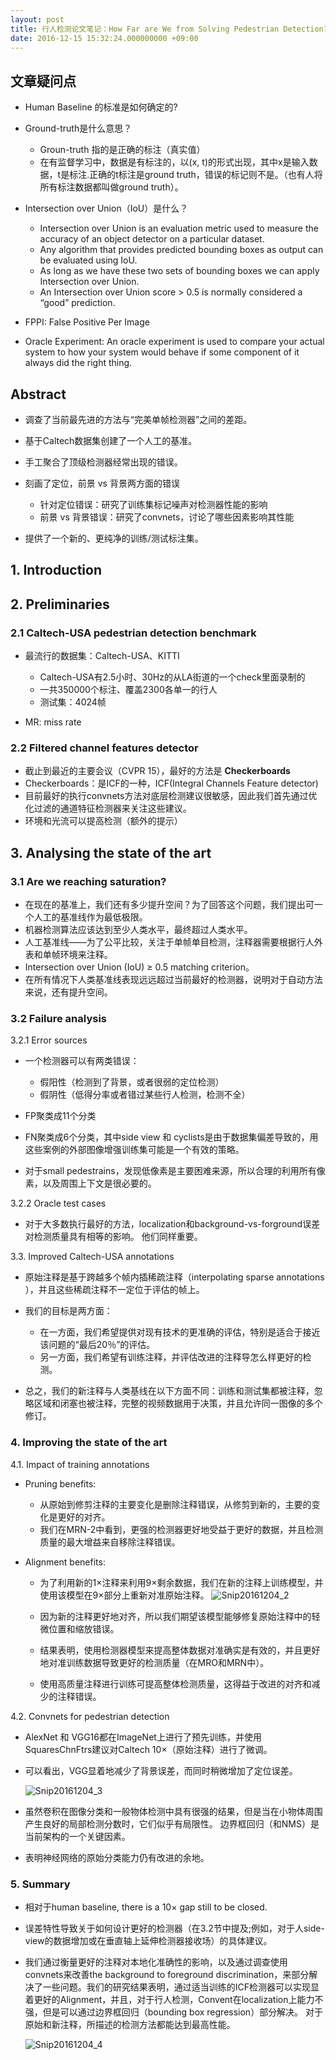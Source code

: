 ```yaml
---
layout: post
title: 行人检测论文笔记：How Far are We from Solving Pedestrian Detection?
date: 2016-12-15 15:32:24.000000000 +09:00
---
```


## 文章疑问点

* Human Baseline 的标准是如何确定的?
* Ground-truth是什么意思？

  * Groun-truth 指的是正确的标注（真实值）
  * 在有监督学习中，数据是有标注的，以(x, t)的形式出现，其中x是输入数据，t是标注.正确的t标注是ground truth，错误的标记则不是。（也有人将所有标注数据都叫做ground truth）。

* Intersection over Union（IoU）是什么？

  * Intersection over Union is an evaluation metric used to measure the accuracy of an object detector on a particular dataset.
  * Any algorithm that provides predicted bounding boxes as output can be evaluated using IoU.
  * As long as we have these two sets of bounding boxes we can apply Intersection over Union.
  * An Intersection over Union score > 0.5 is normally considered a “good” prediction.


* FPPI: False Positive Per Image

* Oracle Experiment: An oracle experiment is used to compare your actual system to how your system would behave if some component of it always did the right thing.

## Abstract

* 调查了当前最先进的方法与“完美单帧检测器”之间的差距。
* 基于Caltech数据集创建了一个人工的基准。
* 手工聚合了顶级检测器经常出现的错误。
* 刻画了定位，前景 vs 背景两方面的错误

  * 针对定位错误：研究了训练集标记噪声对检测器性能的影响
  * 前景 vs 背景错误：研究了convnets，讨论了哪些因素影响其性能

* 提供了一个新的、更纯净的训练/测试标注集。

## 1. Introduction

## 2. Preliminaries

### 2.1 Caltech-USA pedestrian detection benchmark

* 最流行的数据集：Caltech-USA、KITTI

  * Caltech-USA有2.5小时、30Hz的从LA街道的一个check里面录制的
  * 一共350000个标注、覆盖2300各单一的行人
  * 测试集：4024帧

* MR: miss rate

### 2.2 Filtered channel features detector

* 截止到最近的主要会议（CVPR 15），最好的方法是 **Checkerboards**
* Checkerboards：是ICF的一种，ICF(Integral Channels Feature detector)
* 目前最好的执行convnets方法对底层检测建议很敏感，因此我们首先通过优化过滤的通道特征检测器来关注这些建议。
* 环境和光流可以提高检测（额外的提示）

## 3. Analysing the state of the art

### 3.1 Are we reaching saturation?

* 在现在的基准上，我们还有多少提升空间？为了回答这个问题，我们提出可一个人工的基准线作为最低极限。
* 机器检测算法应该达到至少人类水平，最终超过人类水平。
* 人工基准线——为了公平比较，关注于单帧单目检测，注释器需要根据行人外表和单帧环境来注释。
* Intersection over Union (IoU) ≥ 0.5 matching criterion。
* 在所有情况下人类基准线表现远远超过当前最好的检测器，说明对于自动方法来说，还有提升空间。

### 3.2 Failure analysis

3.2.1 Error sources

* 一个检测器可以有两类错误：

  * 假阳性（检测到了背景，或者很弱的定位检测）
  * 假阴性（低得分率或者错过某些行人检测，检测不全）

* FP聚类成11个分类
* FN聚类成6个分类，其中side view 和 cyclists是由于数据集偏差导致的，用这些案例的外部图像增强训练集可能是一个有效的策略。
* 对于small pedestrains，发现低像素是主要困难来源，所以合理的利用所有像素，以及周围上下文是很必要的。

3.2.2 Oracle test cases

* 对于大多数执行最好的方法，localization和background-vs-forground误差对检测质量具有相等的影响。 他们同样重要。

3.3. Improved Caltech-USA annotations

* 原始注释是基于跨越多个帧内插稀疏注释（interpolating sparse annotations ），并且这些稀疏注释不一定位于评估的帧上。
* 我们的目标是两方面：

  * 在一方面，我们希望提供对现有技术的更准确的评估，特别是适合于接近该问题的“最后20％”的评估。
  * 另一方面，我们希望有训练注释，并评估改进的注释导怎么样更好的检测。

* 总之，我们的新注释与人类基线在以下方面不同：训练和测试集都被注释，忽略区域和闭塞也被注释，完整的视频数据用于决策，并且允许同一图像的多个修订。

### 4. Improving the state of the art

4.1. Impact of training annotations

* Pruning benefits:

  * 从原始到修剪注释的主要变化是删除注释错误，从修剪到新的，主要的变化是更好的对齐。
  * 我们在MRN-2中看到，更强的检测器更好地受益于更好的数据，并且检测质量的最大增益来自移除注释错误。

* Alignment benefits:

  * 为了利用新的1×注释来利用9×剩余数据，我们在新的注释上训练模型，并使用该模型在9×部分上重新对准原始注释。
     ![Snip20161204_2](https://ww2.sinaimg.cn/large/006tKfTcgw1fbfsntx4jxj30hn06zwg1.jpg)
  * 因为新的注释更好地对齐，所以我们期望该模型能够修复原始注释中的轻微位置和缩放错误。

  * 结果表明，使用检测器模型来提高整体数据对准确实是有效的，并且更好地对准训练数据导致更好的检测质量（在MRO和MRN中）。

  * 使用高质量注释进行训练可提高整体检测质量，这得益于改进的对齐和减少的注释错误。


4.2. Convnets for pedestrian detection

* AlexNet 和 VGG16都在ImageNet上进行了预先训练，并使用SquaresChnFtrs建议对Caltech 10×（原始注释）进行了微调。

* 可以看出，VGG显着地减少了背景误差，而同时稍微增加了定位误差。

  ![Snip20161204_3](https://ww2.sinaimg.cn/large/006tKfTcgw1fbfsqv4dcdj30df0c7gnt.jpg)

* 虽然卷积在图像分类和一般物体检测中具有很强的结果，但是当在小物体周围产生良好的局部检测分数时，它们似乎有局限性。 边界框回归（和NMS）是当前架构的一个关键因素。

* 表明神经网络的原始分类能力仍有改进的余地。

### 5. Summary

* 相对于human baseline, there is a 10× gap still to be closed.

* 误差特性导致关于如何设计更好的检测器（在3.2节中提及;例如，对于人side-view的数据增加或在垂直轴上延伸检测器接收场）的具体建议。

* 我们通过衡量更好的注释对本地化准确性的影响，以及通过调查使用convnets来改善the background to foreground discrimination，来部分解决了一些问题。我们的研究结果表明，通过适当训练的ICF检测器可以实现显着更好的Alignment，并且，对于行人检测，Convent在localization上能力不强，但是可以通过边界框回归（bounding box regression）部分解决。 对于原始和新注释，所描述的检测方法都能达到最高性能。

  ![Snip20161204_4](https://ww2.sinaimg.cn/large/006tKfTcgw1fbfsrgcdtaj30dh077jue.jpg)

